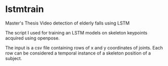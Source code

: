 # lstmtrain

Master's Thesis Video detection of elderly falls using LSTM

The script I used for training an LSTM models on skeleton keypoints acquired using openpose.

The input is a csv file containing rows of x and y coordinates of joints. 
Each row can be considered a temporal instance of a skeleton position of a subject.


